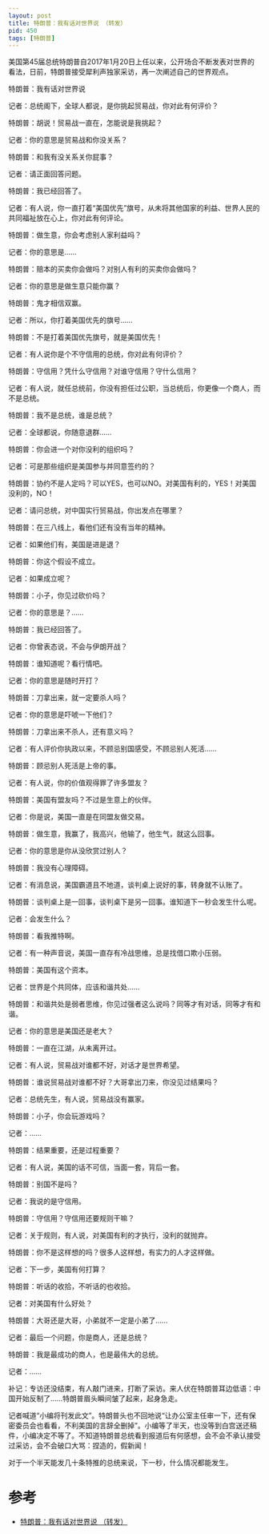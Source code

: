 ```yaml
---
layout: post
title: 特朗普：我有话对世界说 （转发）
pid: 450
tags: [特朗普]
---
```


美国第45届总统特朗普自2017年1月20日上任以来，公开场合不断发表对世界的看法，日前，特朗普接受犀利声独家采访，再一次阐述自己的世界观点。

特朗普：我有话对世界说

记者：总统阁下，全球人都说，是你挑起贸易战，你对此有何评价？

特朗普：胡说！贸易战一直在，怎能说是我挑起？

记者：你的意思是贸易战和你没关系？

特朗普：和我有没关系关你屁事？

记者：请正面回答问题。

特朗普：我已经回答了。

记者：有人说，你一直打着“美国优先”旗号，从未将其他国家的利益、世界人民的共同福祉放在心上，你对此有何评论。

特朗普：做生意，你会考虑别人家利益吗？

记者：你的意思是……

特朗普：赔本的买卖你会做吗？对别人有利的买卖你会做吗？

记者：你的意思是做生意只能你赢？

特朗普：鬼才相信双赢。

记者：所以，你打着美国优先的旗号……

特朗普：不是打着美国优先旗号，就是美国优先！

记者：有人说你是个不守信用的总统，你对此有何评价？

特朗普：守信用？凭什么守信用？对谁守信用？守什么信用？

记者：有人说，就任总统前，你没有担任过公职，当总统后，你更像一个商人，而不是总统。

特朗普：我不是总统，谁是总统？

记者：全球都说，你随意退群……

特朗普：你会进一个对你没利的组织吗？

记者：可是那些组织是美国参与并同意签约的？

特朗普：协约不是人定吗？可以YES，也可以NO。对美国有利的，YES！对美国没利的，NO！

记者：请问总统，对中国实行贸易战，你出发点在哪里？

特朗普：在三八线上，看他们还有没有当年的精神。

记者：如果他们有，美国是进是退？

特朗普：你这个假设不成立。

记者：如果成立呢？

特朗普：小子，你见过砍价吗？

记者：你的意思是？……

特朗普：我已经回答了。

记者：你曾表态说，不会与伊朗开战？

特朗普：谁知道呢？看行情吧。

记者：你的意思是随时开打？

特朗普：刀拿出来，就一定要杀人吗？

记者：你的意思是吓唬一下他们？

特朗普：刀拿出来不杀人，还有意义吗？

记者：有人评价你执政以来，不顾忌别国感受，不顾忌别人死活……

特朗普：顾忌别人死活是上帝的事。

记者：有人说，你的价值观得罪了许多盟友？

特朗普：美国有盟友吗？不过是生意上的伙伴。

记者：你是说，美国一直是在同盟友做交易。

特朗普：做生意，我赢了，我高兴，他输了，他生气，就这么回事。

记者：你的意思是你从没欣赏过别人？

特朗普：我没有心理障碍。

记者：有消息说，美国霸道且不地道，谈判桌上说好的事，转身就不认账了。

特朗普：谈判桌上是一回事，谈判桌下是另一回事。谁知道下一秒会发生什么呢。

记者：会发生什么？

特朗普：看我推特啊。

记者：有一种声音说，美国一直存有冷战思维，总是找借口欺小压弱。

特朗普：美国有这个资本。

记者：世界是个共同体，应该和谐共处……

特朗普：和谐共处是弱者思维，你见过强者这么说吗？同等才有对话，同等才有和谐。

记者：你的意思是美国还是老大？

特朗普：一直在江湖，从未离开过。

记者：有人说，贸易战对谁都不好，对话才是世界希望。

特朗普：谁说贸易战对谁都不好？大哥拿出刀来，你没见过结果吗？

记者：总统先生，有人说，贸易战没有赢家。

特朗普：小子，你会玩游戏吗？

记者：……

特朗普：结果重要，还是过程重要？

记者：有人说，美国的话不可信，当面一套，背后一套。

特朗普：别国不是吗？

记者：我说的是守信用。

特朗普：守信用？守信用还要规则干嘛？

记者：关于规则，有人说，对美国有利的才执行，没利的就抛弃。

特朗普：你不是这样想的吗？很多人这样想，有实力的人才这样做。

记者：下一步，美国有何打算？

特朗普：听话的收拾，不听话的也收拾。

记者：对美国有什么好处？

特朗普：大哥还是大哥，小弟就不一定是小弟了……

记者：最后一个问题，你是商人，还是总统？

特朗普：我是最成功的商人，也是最伟大的总统。

记者：……

补记：专访还没结束，有人敲门进来，打断了采访。来人伏在特朗普耳边低语：中国开始反制了……特朗普眉头瞬间皱了起来，起身急走。

记者喊道“小编将刊发此文”。特朗普头也不回地说“让办公室主任审一下，还有保密委员会也看看，不利美国的言辞全删掉”。小编等了半天，也没等到白宫送还稿件，小编决定不等了。不知道特朗普总统看到报道后有何感想，会不会不承认接受过采访，会不会破口大骂：捏造的，假新闻！

对于一个半天能发几十条特推的总统来说，下一秒，什么情况都能发生。

# 参考

+ [特朗普：我有话对世界说 （转发）](https://zhuanlan.zhihu.com/p/69906981)